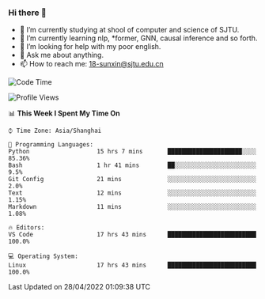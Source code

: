 ### Hi there 👋

<!--
**sunxin000/sunxin000** is a ✨ _special_ ✨ repository because its `README.md` (this file) appears on your GitHub profile.

Here are some ideas to get you started:

- 🔭 I’m currently working on ...
- 🌱 I’m currently learning ...
- 👯 I’m looking to collaborate on ...
- 🤔 I’m looking for help with ...
- 💬 Ask me about ...
- 📫 How to reach me: ...
- 😄 Pronouns: ...
- ⚡ Fun fact: ...
-->
- 🏫 I’m currently studying at shool of computer and science of SJTU.
- 🌱 I’m currently learning nlp, \*former, GNN, causal inference and so forth.
- 🤔 I’m looking for help with my poor english.
- 💬 Ask me about anything.
- 📫 How to reach me: 18-sunxin@sjtu.edu.cn
<!--START_SECTION:waka-->
![Code Time](http://img.shields.io/badge/Code%20Time-179%20hrs%2038%20mins-blue)

![Profile Views](http://img.shields.io/badge/Profile%20Views-8-blue)

📊 **This Week I Spent My Time On** 

```text
⌚︎ Time Zone: Asia/Shanghai

💬 Programming Languages: 
Python                   15 hrs 7 mins       █████████████████████░░░░   85.36% 
Bash                     1 hr 41 mins        ██░░░░░░░░░░░░░░░░░░░░░░░   9.5% 
Git Config               21 mins             ░░░░░░░░░░░░░░░░░░░░░░░░░   2.0% 
Text                     12 mins             ░░░░░░░░░░░░░░░░░░░░░░░░░   1.15% 
Markdown                 11 mins             ░░░░░░░░░░░░░░░░░░░░░░░░░   1.08%

🔥 Editors: 
VS Code                  17 hrs 43 mins      █████████████████████████   100.0%

💻 Operating System: 
Linux                    17 hrs 43 mins      █████████████████████████   100.0%

```


 Last Updated on 28/04/2022 01:09:38 UTC
<!--END_SECTION:waka-->

